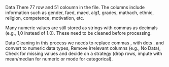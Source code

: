 Data
There 77 row and 51 coloumn in the file. 
The columns include information such as gender, faed, maed, alg1, grades, mathach, ethnic, religion, competence, motivation, etc.

Many numeric values are still stored as strings with commas as decimals (e.g., 1,0 instead of 1.0). These need to be cleaned before processing.

Data Cleaning
in this process we needs to replace commas , with dots . and convert to numeric data types, Remove irrelevant columns (e.g., No Data), Check for missing values and decide on a strategy (drop rows, impute with mean/median for numeric or mode for categorical).

